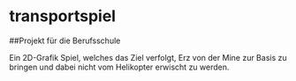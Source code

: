 # transportspiel

##Projekt für die Berufsschule

Ein 2D-Grafik Spiel, welches das Ziel verfolgt, Erz von der Mine zur Basis zu bringen und dabei nicht vom Helikopter erwischt zu werden.
